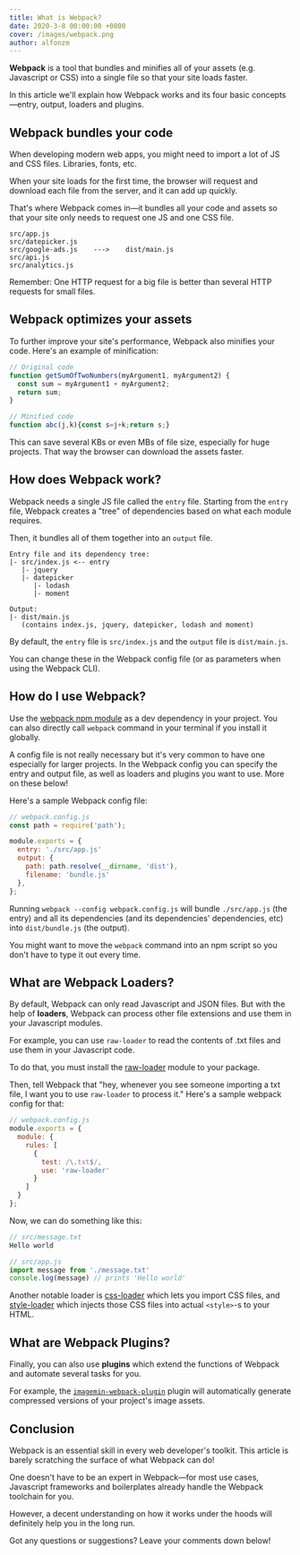 ```yaml
---
title: What is Webpack?
date: 2020-3-8 00:00:00 +0800
cover: /images/webpack.png
author: alfonzm
--- 
```


**Webpack** is a tool that bundles and minifies all of your assets (e.g. Javascript or CSS) into a single file so that your site loads faster.

In this article we'll explain how Webpack works and its four basic concepts—entry, output, loaders and plugins.

## Webpack bundles your code

When developing modern web apps, you might need to import a lot of JS and CSS files. Libraries, fonts, etc.

When your site loads for the first time, the browser will request and download each file from the server, and it can add up quickly.

That's where Webpack comes in—it bundles all your code and assets so that your site only needs to request one JS and one CSS file.

```
src/app.js
src/datepicker.js
src/google-ads.js    --->    dist/main.js
src/api.js
src/analytics.js
```

Remember: One HTTP request for a big file is better than several HTTP requests for small files.

## Webpack optimizes your assets

To further improve your site's performance, Webpack also minifies your code. Here's an example of minification:

```javascript
// Original code
function getSumOfTwoNumbers(myArgument1, myArgument2) {
  const sum = myArgument1 + myArgument2;
  return sum;
}

// Minified code
function abc(j,k){const s=j+k;return s;}
```

This can save several KBs or even MBs of file size, especially for huge projects. That way the browser can download the assets faster.

## How does Webpack work?

Webpack needs a single JS file called the `entry` file. Starting from the `entry` file, Webpack creates a "tree" of dependencies based on what each module requires.

Then, it bundles all of them together into an `output` file.

```
Entry file and its dependency tree:
|- src/index.js <-- entry
   |- jquery
   |- datepicker
      |- lodash
      |- moment

Output:
|- dist/main.js
   (contains index.js, jquery, datepicker, lodash and moment)
```

By default, the `entry` file is `src/index.js` and the `output` file is `dist/main.js`.

You can change these in the Webpack config file (or as parameters when using the Webpack CLI).

## How do I use Webpack?

Use the [webpack npm module](https://www.npmjs.com/package/webpack) as a dev dependency in your project. You can also directly call `webpack` command in your terminal if you install it globally.

A config file is not really necessary but it's very common to have one especially for larger projects. In the Webpack config you can specify the entry and output file, as well as loaders and plugins you want to use. More on these below!

Here's a sample Webpack config file:

```js
// webpack.config.js
const path = require('path');

module.exports = {
  entry: './src/app.js'
  output: {
    path: path.resolve(__dirname, 'dist'),
    filename: 'bundle.js'
  },
};
```

Running `webpack --config webpack.config.js` will bundle `./src/app.js` (the entry) and all its dependencies (and its dependencies' dependencies, etc) into `dist/bundle.js` (the output).

You might want to move the `webpack` command into an npm script so you don't have to type it out every time.

## What are Webpack Loaders?

By default, Webpack can only read Javascript and JSON files. But with the help of **loaders**, Webpack can process other file extensions and use them in your Javascript modules.

For example, you can use `raw-loader` to read the contents of .txt files and use them in your Javascript code.

To do that, you must install the [raw-loader](https://www.npmjs.com/package/raw-loader) module to your package.

Then, tell Webpack that "hey, whenever you see someone importing a txt file, I want you to use `raw-loader` to process it." Here's a sample webpack config for that:

```js
// webpack.config.js
module.exports = {
  module: {
    rules: [
      {
        test: /\.txt$/,
        use: 'raw-loader'
      }
    ]
  }
};
```

Now, we can do something like this:

```js
// src/message.txt
Hello world

// src/app.js
import message from './message.txt'
console.log(message) // prints 'Hello world'
```

Another notable loader is [css-loader](https://github.com/webpack-contrib/css-loader) which lets you import CSS files, and [style-loader](https://github.com/webpack-contrib/style-loader) which injects those CSS files into actual `<style>`-s to your HTML.

## What are Webpack Plugins?

Finally, you can also use **plugins** which extend the functions of Webpack and automate several tasks for you.

For example, the [`imagemin-webpack-plugin`](https://github.com/Klathmon/imagemin-webpack-plugin) plugin will automatically generate compressed versions of your project's image assets.

## Conclusion

Webpack is an essential skill in every web developer's toolkit. This article is barely scratching the surface of what Webpack can do!

One doesn't have to be an expert in Webpack—for most use cases, Javascript frameworks and boilerplates already handle the Webpack toolchain for you.

However, a decent understanding on how it works under the hoods will definitely help you in the long run.

Got any questions or suggestions? Leave your comments down below!
